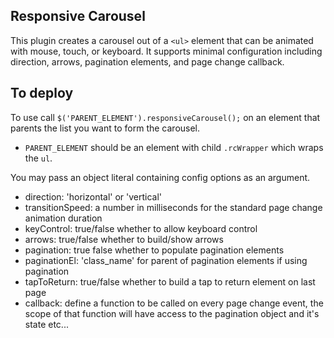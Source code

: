 ## Responsive Carousel
  
This plugin creates a carousel out of a `<ul>` element that can be animated with mouse, touch, or keyboard. It supports minimal configuration including direction, arrows, pagination elements, and page change callback.

## To deploy  
  
To use call `$('PARENT_ELEMENT').responsiveCarousel();` on an element that parents the list you want to form the carousel.  
- `PARENT_ELEMENT` should be an element with child `.rcWrapper` which wraps the `ul`.  
  
You may pass an object literal containing config options as an argument.  
- direction: 'horizontal' or 'vertical'  
- transitionSpeed: a number in milliseconds for the standard page change animation duration  
- keyControl: true/false whether to allow keyboard control  
- arrows: true/false whether to build/show arrows  
- pagination: true false whether to populate pagination elements  
- paginationEl: 'class_name' for parent of pagination elements if using pagination  
- tapToReturn: true/false whether to build a tap to return element on last page  
- callback: define a function to be called on every page change event, the scope of that function will have access to the pagination object and it's state etc...  
  